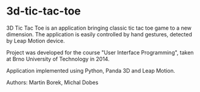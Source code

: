 # 3d-tic-tac-toe
3D Tic Tac Toe is an application bringing classic tic tac toe game to a new dimension. The application is easily controlled by hand gestures, detected by Leap Motion device.

Project was developed for the course "User Interface Programming", taken at Brno University of Technology in 2014.

Application implemented using Python, Panda 3D and Leap Motion.

Authors: Martin Borek, Michal Dobes
